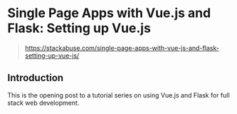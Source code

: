 # Single Page Apps with Vue.js and Flask: Setting up Vue.js

> https://stackabuse.com/single-page-apps-with-vue-js-and-flask-setting-up-vue-js/


## Introduction

This is the opening post to a tutorial series on using Vue.js and Flask for full stack web development.
